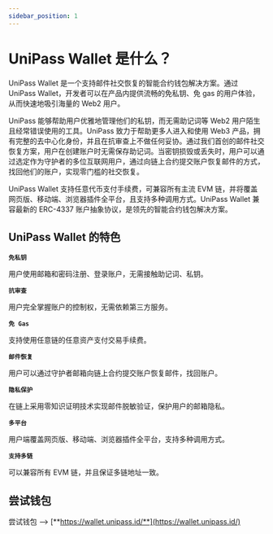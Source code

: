 ```yaml
---
sidebar_position: 1
---
```


# UniPass Wallet 是什么？

UniPass Wallet 是一个支持邮件社交恢复的智能合约钱包解决方案。通过 UniPass Wallet，开发者可以在产品内提供流畅的免私钥、免 gas 的用户体验，从而快速地吸引海量的 Web2 用户。

UniPass 能够帮助用户优雅地管理他们的私钥，而无需助记词等 Web2 用户陌生且经常错误使用的工具。UniPass 致力于帮助更多人进入和使用 Web3 产品，拥有完整的去中心化身份，并且在抗审查上不做任何妥协。通过我们首创的邮件社交恢复方案，用户在创建账户时无需保存助记词。当密钥损毁或丢失时，用户可以通过选定作为守护者的多位互联网用户，通过向链上合约提交账户恢复邮件的方式，找回他们的账户，实现零门槛的社交恢复。

UniPass Wallet 支持任意代币支付手续费，可兼容所有主流 EVM 链，并将覆盖网页版、移动端、浏览器插件全平台，且支持多种调用方式。UniPass Wallet 兼容最新的 ERC-4337 账户抽象协议，是领先的智能合约钱包解决方案。

## UniPass Wallet 的特色

**`免私钥`**

用户使用邮箱和密码注册、登录账户，无需接触助记词、私钥。

**`抗审查`**

用户完全掌握账户的控制权，无需依赖第三方服务。

**`免 Gas`**

支持使用任意链的任意资产支付交易手续费。

**`邮件恢复`**

用户可以通过守护者邮箱向链上合约提交账户恢复邮件，找回账户。

**`隐私保护`**

在链上采用零知识证明技术实现邮件脱敏验证，保护用户的邮箱隐私。

**`多平台`**

用户端覆盖网页版、移动端、浏览器插件全平台，支持多种调用方式。

**`支持多链`**

可以兼容所有 EVM 链，并且保证多链地址一致。

## 尝试钱包

尝试钱包 —> [**https://wallet.unipass.id/**](https://wallet.unipass.id/)
